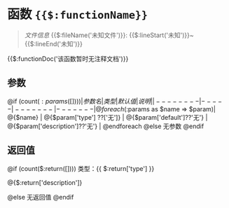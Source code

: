 # 函数 `{{$:functionName}}`

> *文件信息* {{$:fileName('未知文件')}}: {{$:lineStart('未知')}}~{{$:lineEnd('未知')}}

{{$:functionDoc('该函数暂时无注释文档')}}


## 参数

@if (count($:params([])))
| 参数名 | 类型 | 默认值 | 说明 |
|--------|-----|-------|-------|
@foreach ($:params as $name => $param)| @{$name} |  @{$param['type'] ??['无']} | @{$param['default']??'无'} | @{$param['description']??'无'} |
@endforeach
@else
无参数
@endif

## 返回值
@if (count($:return([])))
类型：{{ $:return['type'] }}

@{$:return['description']}

@else
无返回值
@endif
